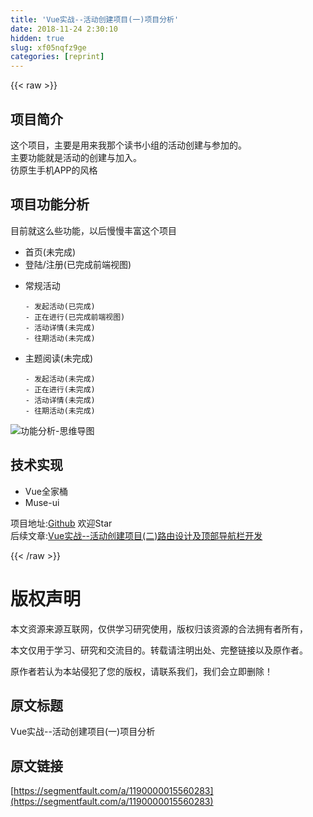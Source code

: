 ```yaml
---
title: 'Vue实战--活动创建项目(一)项目分析' 
date: 2018-11-24 2:30:10
hidden: true
slug: xf05nqfz9ge
categories: [reprint]
---
```


{{< raw >}}
<h2 id="articleHeader0">&#x9879;&#x76EE;&#x7B80;&#x4ECB;</h2><p>&#x8FD9;&#x4E2A;&#x9879;&#x76EE;&#xFF0C;&#x4E3B;&#x8981;&#x662F;&#x7528;&#x6765;&#x6211;&#x90A3;&#x4E2A;&#x8BFB;&#x4E66;&#x5C0F;&#x7EC4;&#x7684;&#x6D3B;&#x52A8;&#x521B;&#x5EFA;&#x4E0E;&#x53C2;&#x52A0;&#x7684;&#x3002;<br>&#x4E3B;&#x8981;&#x529F;&#x80FD;&#x5C31;&#x662F;&#x6D3B;&#x52A8;&#x7684;&#x521B;&#x5EFA;&#x4E0E;&#x52A0;&#x5165;&#x3002;<br>&#x5F77;&#x539F;&#x751F;&#x624B;&#x673A;APP&#x7684;&#x98CE;&#x683C;</p><h2 id="articleHeader1">&#x9879;&#x76EE;&#x529F;&#x80FD;&#x5206;&#x6790;</h2><p>&#x76EE;&#x524D;&#x5C31;&#x8FD9;&#x4E48;&#x4E9B;&#x529F;&#x80FD;&#xFF0C;&#x4EE5;&#x540E;&#x6162;&#x6162;&#x4E30;&#x5BCC;&#x8FD9;&#x4E2A;&#x9879;&#x76EE;</p><ul><li>&#x9996;&#x9875;(&#x672A;&#x5B8C;&#x6210;)</li><li>&#x767B;&#x9646;/&#x6CE8;&#x518C;(&#x5DF2;&#x5B8C;&#x6210;&#x524D;&#x7AEF;&#x89C6;&#x56FE;)</li><li><p>&#x5E38;&#x89C4;&#x6D3B;&#x52A8;</p><div class="widget-codetool" style="display:none"><div class="widget-codetool--inner"><span class="selectCode code-tool" data-toggle="tooltip" data-placement="top" title="" data-original-title="&#x5168;&#x9009;"></span> <span type="button" class="copyCode code-tool" data-toggle="tooltip" data-placement="top" data-clipboard-text="- &#x53D1;&#x8D77;&#x6D3B;&#x52A8;(&#x5DF2;&#x5B8C;&#x6210;)
- &#x6B63;&#x5728;&#x8FDB;&#x884C;(&#x5DF2;&#x5B8C;&#x6210;&#x524D;&#x7AEF;&#x89C6;&#x56FE;)
- &#x6D3B;&#x52A8;&#x8BE6;&#x60C5;(&#x672A;&#x5B8C;&#x6210;)
- &#x5F80;&#x671F;&#x6D3B;&#x52A8;(&#x672A;&#x5B8C;&#x6210;)" title="" data-original-title="&#x590D;&#x5236;"></span> <span type="button" class="saveToNote code-tool" data-toggle="tooltip" data-placement="top" title="" data-original-title="&#x653E;&#x8FDB;&#x7B14;&#x8BB0;"></span></div></div><pre class="hljs haml"><code>-<span class="ruby"> &#x53D1;&#x8D77;&#x6D3B;&#x52A8;(&#x5DF2;&#x5B8C;&#x6210;)
</span>-<span class="ruby"> &#x6B63;&#x5728;&#x8FDB;&#x884C;(&#x5DF2;&#x5B8C;&#x6210;&#x524D;&#x7AEF;&#x89C6;&#x56FE;)
</span>-<span class="ruby"> &#x6D3B;&#x52A8;&#x8BE6;&#x60C5;(&#x672A;&#x5B8C;&#x6210;)
</span>-<span class="ruby"> &#x5F80;&#x671F;&#x6D3B;&#x52A8;(&#x672A;&#x5B8C;&#x6210;)</span></code></pre></li><li><p>&#x4E3B;&#x9898;&#x9605;&#x8BFB;(&#x672A;&#x5B8C;&#x6210;)</p><div class="widget-codetool" style="display:none"><div class="widget-codetool--inner"><span class="selectCode code-tool" data-toggle="tooltip" data-placement="top" title="" data-original-title="&#x5168;&#x9009;"></span> <span type="button" class="copyCode code-tool" data-toggle="tooltip" data-placement="top" data-clipboard-text="- &#x53D1;&#x8D77;&#x6D3B;&#x52A8;(&#x672A;&#x5B8C;&#x6210;)
- &#x6B63;&#x5728;&#x8FDB;&#x884C;(&#x672A;&#x5B8C;&#x6210;)
- &#x6D3B;&#x52A8;&#x8BE6;&#x60C5;(&#x672A;&#x5B8C;&#x6210;)
- &#x5F80;&#x671F;&#x6D3B;&#x52A8;(&#x672A;&#x5B8C;&#x6210;)
" title="" data-original-title="&#x590D;&#x5236;"></span> <span type="button" class="saveToNote code-tool" data-toggle="tooltip" data-placement="top" title="" data-original-title="&#x653E;&#x8FDB;&#x7B14;&#x8BB0;"></span></div></div><pre class="hljs haml"><code>-<span class="ruby"> &#x53D1;&#x8D77;&#x6D3B;&#x52A8;(&#x672A;&#x5B8C;&#x6210;)
</span>-<span class="ruby"> &#x6B63;&#x5728;&#x8FDB;&#x884C;(&#x672A;&#x5B8C;&#x6210;)
</span>-<span class="ruby"> &#x6D3B;&#x52A8;&#x8BE6;&#x60C5;(&#x672A;&#x5B8C;&#x6210;)
</span>-<span class="ruby"> &#x5F80;&#x671F;&#x6D3B;&#x52A8;(&#x672A;&#x5B8C;&#x6210;)
</span></code></pre></li></ul><p><span class="img-wrap"><img data-src="/img/bVbdr54?w=562&amp;h=437" src="https://static.alili.tech/img/bVbdr54?w=562&amp;h=437" alt="&#x529F;&#x80FD;&#x5206;&#x6790;-&#x601D;&#x7EF4;&#x5BFC;&#x56FE;" title="&#x529F;&#x80FD;&#x5206;&#x6790;-&#x601D;&#x7EF4;&#x5BFC;&#x56FE;" style="cursor:pointer;display:inline"></span></p><h2 id="articleHeader2">&#x6280;&#x672F;&#x5B9E;&#x73B0;</h2><ul><li>Vue&#x5168;&#x5BB6;&#x6876;</li><li>Muse-ui</li></ul><p>&#x9879;&#x76EE;&#x5730;&#x5740;:<a href="https://github.com/Zone-F/jingyesi" rel="nofollow noreferrer" target="_blank">Github</a> &#x6B22;&#x8FCE;Star<br>&#x540E;&#x7EED;&#x6587;&#x7AE0;:<a href="https://segmentfault.com/a/1190000015561767">Vue&#x5B9E;&#x6218;--&#x6D3B;&#x52A8;&#x521B;&#x5EFA;&#x9879;&#x76EE;(&#x4E8C;)&#x8DEF;&#x7531;&#x8BBE;&#x8BA1;&#x53CA;&#x9876;&#x90E8;&#x5BFC;&#x822A;&#x680F;&#x5F00;&#x53D1;</a></p>
{{< /raw >}}

# 版权声明
本文资源来源互联网，仅供学习研究使用，版权归该资源的合法拥有者所有，

本文仅用于学习、研究和交流目的。转载请注明出处、完整链接以及原作者。

原作者若认为本站侵犯了您的版权，请联系我们，我们会立即删除！

## 原文标题
Vue实战--活动创建项目(一)项目分析

## 原文链接
[https://segmentfault.com/a/1190000015560283](https://segmentfault.com/a/1190000015560283)

